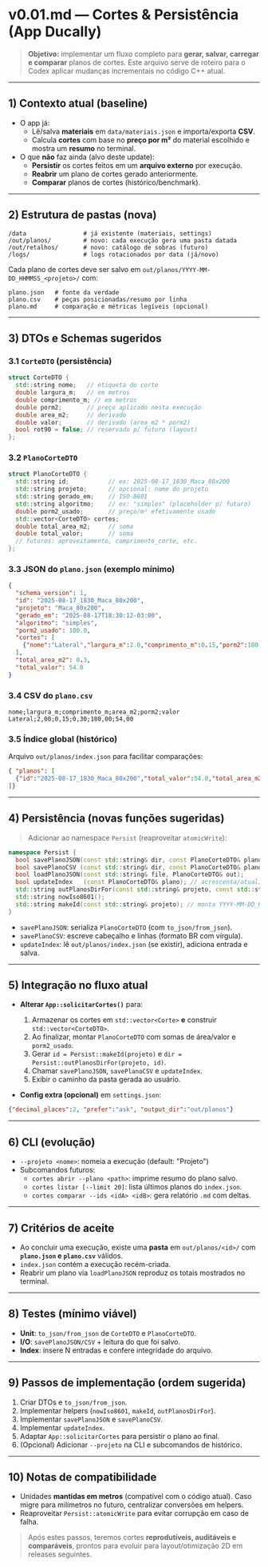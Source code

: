 # v0.01.md — Cortes & Persistência (App Ducally)

> **Objetivo:** implementar um fluxo completo para **gerar, salvar, carregar e comparar** planos de cortes. Este arquivo serve de roteiro para o Codex aplicar mudanças incrementais no código C++ atual.

---

## 1) Contexto atual (baseline)
- O app já:
  - Lê/salva **materiais** em `data/materiais.json` e importa/exporta **CSV**.
  - Calcula **cortes** com base no **preço por m²** do material escolhido e mostra um **resumo** no terminal.
- O que **não** faz ainda (alvo deste update):
  - **Persistir** os cortes feitos em um **arquivo externo** por execução.
  - **Reabrir** um plano de cortes gerado anteriormente.
  - **Comparar** planos de cortes (histórico/benchmark).

---

## 2) Estrutura de pastas (nova)
```
/data                # já existente (materiais, settings)
/out/planos/         # novo: cada execução gera uma pasta datada
/out/retalhos/       # novo: catálogo de sobras (futuro)
/logs/               # logs rotacionados por data (já/novo)
```

Cada plano de cortes deve ser salvo em `out/planos/YYYY-MM-DD_HHMMSS_<projeto>/` com:
```
plano.json   # fonte da verdade
plano.csv    # peças posicionadas/resumo por linha
plano.md     # comparação e métricas legíveis (opcional)
```

---

## 3) DTOs e Schemas sugeridos
### 3.1 `CorteDTO` (persistência)
```cpp
struct CorteDTO {
  std::string nome;   // etiqueta do corte
  double largura_m;   // em metros
  double comprimento_m; // em metros
  double porm2;       // preço aplicado nesta execução
  double area_m2;     // derivado
  double valor;       // derivado (area_m2 * porm2)
  bool rot90 = false; // reservado p/ futuro (layout)
};
```

### 3.2 `PlanoCorteDTO`
```cpp
struct PlanoCorteDTO {
  std::string id;           // ex: 2025-08-17_1830_Maca_80x200
  std::string projeto;      // opcional: nome do projeto
  std::string gerado_em;    // ISO-8601
  std::string algoritmo;    // ex: "simples" (placeholder p/ futuro)
  double porm2_usado;       // preço/m² efetivamente usado
  std::vector<CorteDTO> cortes;
  double total_area_m2;     // soma
  double total_valor;       // soma
  // futuros: aproveitamento, comprimento_corte, etc.
};
```

### 3.3 JSON do `plano.json` (exemplo mínimo)
```json
{
  "schema_version": 1,
  "id": "2025-08-17_1830_Maca_80x200",
  "projeto": "Maca_80x200",
  "gerado_em": "2025-08-17T18:30:12-03:00",
  "algoritmo": "simples",
  "porm2_usado": 180.0,
  "cortes": [
    {"nome":"Lateral","largura_m":2.0,"comprimento_m":0.15,"porm2":180.0,"area_m2":0.3,"valor":54.0}
  ],
  "total_area_m2": 0.3,
  "total_valor": 54.0
}
```

### 3.4 CSV do `plano.csv`
```
nome;largura_m;comprimento_m;area_m2;porm2;valor
Lateral;2,00;0,15;0,30;180,00;54,00
```

### 3.5 Índice global (histórico)
Arquivo `out/planos/index.json` para facilitar comparações:
```json
{ "planos": [
  {"id":"2025-08-17_1830_Maca_80x200","total_valor":54.0,"total_area_m2":0.3,"porm2":180.0}
]}
```

---

## 4) Persistência (novas funções sugeridas)
> Adicionar ao namespace `Persist` (reaproveitar `atomicWrite`):

```cpp
namespace Persist {
  bool savePlanoJSON(const std::string& dir, const PlanoCorteDTO& plano);
  bool savePlanoCSV (const std::string& dir, const PlanoCorteDTO& plano);
  bool loadPlanoJSON(const std::string& file, PlanoCorteDTO& out);
  bool updateIndex   (const PlanoCorteDTO& plano); // acrescenta/atualiza em out/planos/index.json
  std::string outPlanosDirFor(const std::string& projeto, const std::string& idTimestamp);
  std::string nowIso8601();
  std::string makeId(const std::string& projeto); // monta YYYY-MM-DD_HHMMSS_<projeto>
}
```

- `savePlanoJSON`: serializa `PlanoCorteDTO` (com `to_json/from_json`).
- `savePlanoCSV`: escreve cabeçalho e linhas (formato BR com vírgula).
- `updateIndex`: lê `out/planos/index.json` (se existir), adiciona entrada e salva.

---

## 5) Integração no fluxo atual
- **Alterar `App::solicitarCortes()`** para:
  1) Armazenar os cortes em `std::vector<Corte>` **e** construir `std::vector<CorteDTO>`.
  2) Ao finalizar, montar `PlanoCorteDTO` com somas de área/valor e `porm2_usado`.
  3) Gerar `id = Persist::makeId(projeto)` e `dir = Persist::outPlanosDirFor(projeto, id)`.
  4) Chamar `savePlanoJSON`, `savePlanoCSV` e `updateIndex`.
  5) Exibir o caminho da pasta gerada ao usuário.

- **Config extra (opcional)** em `settings.json`:
```json
{"decimal_places":2, "prefer":"ask", "output_dir":"out/planos"}
```

---

## 6) CLI (evolução)
- `--projeto <nome>`: nomeia a execução (default: "Projeto")
- Subcomandos futuros:
  - `cortes abrir --plano <path>`: imprime resumo do plano salvo.
  - `cortes listar [--limit 20]`: lista últimos planos do `index.json`.
  - `cortes comparar --ids <idA> <idB>`: gera relatório `.md` com deltas.

---

## 7) Critérios de aceite
- Ao concluir uma execução, existe uma **pasta** em `out/planos/<id>/` com **`plano.json` e `plano.csv`** válidos.
- `index.json` contém a execução recém-criada.
- Reabrir um plano via `loadPlanoJSON` reproduz os totais mostrados no terminal.

---

## 8) Testes (mínimo viável)
- **Unit**: `to_json/from_json` de `CorteDTO` e `PlanoCorteDTO`.
- **I/O**: `savePlanoJSON/CSV` + leitura do que foi salvo.
- **Index**: insere N entradas e confere integridade do arquivo.

---

## 9) Passos de implementação (ordem sugerida)
1. Criar DTOs e `to_json/from_json`.
2. Implementar helpers (`nowIso8601`, `makeId`, `outPlanosDirFor`).
3. Implementar `savePlanoJSON` e `savePlanoCSV`.
4. Implementar `updateIndex`.
5. Adaptar `App::solicitarCortes` para persistir o plano ao final.
6. (Opcional) Adicionar `--projeto` na CLI e subcomandos de histórico.

---

## 10) Notas de compatibilidade
- Unidades **mantidas em metros** (compatível com o código atual). Caso migre para milímetros no futuro, centralizar conversões em helpers.
- Reaproveitar `Persist::atomicWrite` para evitar corrupção em caso de falha.

> Após estes passos, teremos cortes **reprodutíveis, auditáveis e comparáveis**, prontos para evoluir para layout/otimização 2D em releases seguintes.

